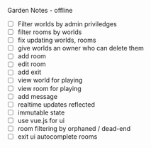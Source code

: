 Garden Notes - offline

* [ ] Filter worlds by admin priviledges
* [ ] filter rooms by worlds
* [ ] fix updating worlds, rooms
* [ ] give worlds an owner who can delete them
* [ ] add room
* [ ] edit room
* [ ] add exit
* [ ] view world for playing
* [ ] view room for playing
* [ ] add message
* [ ] realtime updates reflected
* [ ] immutable state
* [ ] use vue.js for ui
* [ ] room filtering by orphaned / dead-end
* [ ] exit ui autocomplete rooms